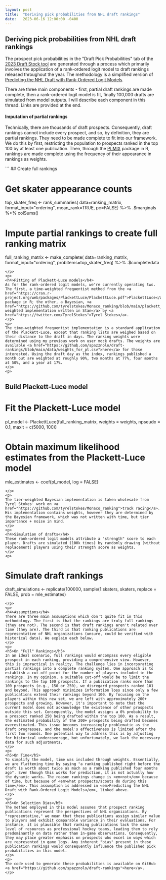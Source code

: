 ```yaml
---
layout: post
title:  "Deriving pick probabilities from NHL draft rankings"
date:   2023-06-16 12:00:00 -0400
---
```

<h2>Deriving pick probabilities from NHL draft rankings</h2>
<p>
The prospect pick probabilities in the "Draft Pick Probabilities" tab of the <a href="https://piyer97.shinyapps.io/NHLDraft2023/">2023 Draft Stock tool</a> are generated through a process which primarily involves the application of a rank-ordered logit model to draft rankings released throughout the year. The methodology is a simplified version of <a href="https://ecp.ep.liu.se/index.php/linhac/article/view/480">Predicting the NHL Draft with Rank-Ordered Logit Models</a>.
</p>
<p>
There are three main components - first, partial draft rankings are made complete, then a rank-ordered logit model is fit, finally 100,000 drafts are simulated from model outputs. I will describe each component in this thread. Links are provided at the end.
</p>
<p>
<h4>Imputation of partial rankings</h4>
Technically, there are thousands of draft prospects. Consequently, draft rankings cannot include every prospect, and so, by definition, they are partial rankings. They need to be made complete to fit into our framework. We do this by first, restricting the population to prospects ranked in the top 100 by at least one publication. Then, through the <a href="https://cran.r-project.org/web/packages/PLMIX/PLMIX.pdf">PLMIX</a> package in R, rankings are made complete using the frequency of their appearance in rankings as weights.
</p>
<p>
```
## Create full rankings

# Get skater appearance counts
top_skater_freq <- 
  rank_summaries(
    data=ranking_matrix, 
    format_input="ordering", 
    mean_rank=TRUE,
    pc=FALSE) %>%
  .$marginals %>%
  colSums()

# Impute partial rankings to create full ranking matrix
full_ranking_matrix <- 
  make_complete(
    data=ranking_matrix, 
    format_input="ordering", 
    probitems=top_skater_freq) %>%
  .$completedata
```
</p>
<p>
<h4>Fitting of Plackett-Luce models</h4>
As for the rank-ordered logit models, we're currently operating two. The first, a time-weighted frequentist method from the <a href="https://cran.r-project.org/web/packages/PlackettLuce/PlackettLuce.pdf">PlackettLuce</a> package in R; the other, a Bayesian, <a href="https://github.com/tyrelstokes/Monaco_ranking/blob/main/plackett_luce_opt.stan">tier-weighted implementation written in Stan</a> by <a href="https://twitter.com/TyrelStokes">Tyrel Stokes</a>.
</p>
<p>
The time-weighted frequentist implementation is a standard application of the Plackett-Luce, except that ranking lists are weighed based on their distance to the draft in days. The ranking weights were determined using my previous work on user mock drafts. The weights are available <a href="https://github.com/spazznolo/draft-rankings/blob/main/data/weights_for_pl.csv">here</a> for those interested. Using the draft day as the index, rankings published a month out are weighted at roughly 90%, two months at 77%, four months at 50%, and a year at 17%. 
</p>
<p>
```
## Build Plackett-Luce model

# Fit the Plackett-Luce model
pl_model <- PlackettLuce(full_ranking_matrix, weights = weights, npseudo = 0.1, maxit = c(5000, 100))

# Obtain maximum likelihood estimates from the Plackett-Luce model
mle_estimates <- coef(pl_model, log = FALSE)
```
</p>
<p>
The tier-weighted Bayesian implementation is taken wholesale from Tyrel Stokes' work on <a href="https://github.com/tyrelstokes/Monaco_ranking">track racing</a>. His implementation contains weights, however they are determined by the Bayesian framework, which was not written with time, but tier importance + noise in mind.
</p>
<p>
<h4>Simulation of drafts</h4>
These rank-ordered logit models attribute a "strength" score to each player. Drafts are simulated (100k times) by randomly drawing (without replacement) players using their strength score as weights.
</p>
<p>
```
# Simulate draft rankings
draft_simulations <- replicate(100000, sample(1:skaters, skaters, replace = FALSE, prob = mle_estimates)
```
</p>
<p>
<h4>Assumptions</h4>
There are three main assumptions which don't quite fit in this methodology. The first is that the rankings are truly full rankings (they are not). The second is that draft rankings aren't related over time (they are). The third is that ranking publications are representative of NHL organizations (unsure, could be verified with historical data). We explain each below.
</p>
<p>
<h5>On "Full" Rankings</h5>
In an ideal scenario, full rankings would encompass every eligible prospect in each ranking, providing a comprehensive view. However, this is impractical in reality. The challenge lies in incorporating partial rankings into a complete ranking system. One approach is to establish a cut-off point for the number of players included in the rankings. In my opinion, a suitable cut-off would be to limit the rankings to the top 100 prospects. If a publication ranks more than 100 prospects (e.g., 150 or 250), we disregard prospects ranked 101 and beyond. This approach minimizes information loss since only a few publications extend their rankings beyond 100. By focusing on the players within this new set, we are left with approximately 200+ prospects and growing. However, it's important to note that the current model does not acknowledge the existence of other prospects outside this set. Consequently, the model assigns a 0% probability to a prospect ranked 250 being drafted within the top 100. As a result, the estimated probability of the 200+ prospects being drafted becomes overestimated. This issue becomes increasingly problematic as the draft progresses, and the model's effectiveness is limited after the first two rounds. One potential way to address this is by adjusting for historical undercoverage, but unfortunately, we lack the necessary data for such adjustments.
</p>
<p>
<h5>On Time</h5>
To simplify the model, time was included through weights. Essentially, we are flattening time by saying "a ranking published right before the draft is worth about twice as much as a ranking published four months ago". Even though this works for prediction, it is not actually how the dynamic works. The reason rankings change is <em>not</em> because of time, but because of <em>what prospects/scouts do during this time</em>. This assumption is addressed in <em>Predicting the NHL Draft with Rank-Ordered Logit Models</em>, linked above.
</p>
<p>
<h5>On Selection Bias</h5>
The method employed in this model assumes that prospect ranking publications represent the perspectives of NHL organizations. By "representative," we mean that these publications assign similar value to players and exhibit comparable variance in their evaluations. For instance, it is plausible that ranking publications lack the same level of resources as professional hockey teams, leading them to rely predominantly on data rather than in-game observations. Consequently, they may place greater emphasis on prospects who excel in ways which are represented in game logs. Any inherent "bias" present in these publication rankings would consequently influence the published pick probabilities in this model.
</p>
<p>
The code used to generate these probabilities is available on GitHub <a href="https://github.com/spazznolo/draft-rankings">here</a>.
</p>